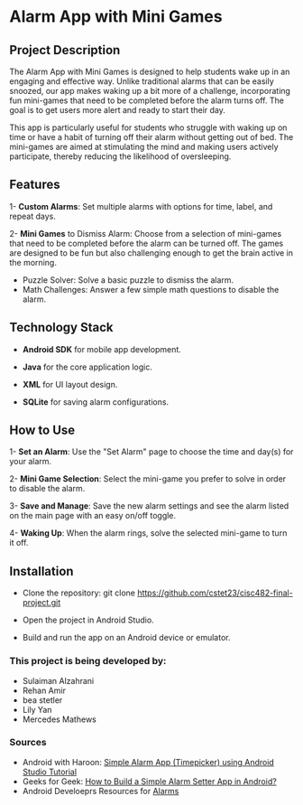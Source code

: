 # Alarm App with Mini Games
## Project Description

The Alarm App with Mini Games is designed to help students wake up in an engaging and effective way. Unlike traditional alarms that can be easily snoozed, our app makes waking up a bit more of a challenge, incorporating fun mini-games that need to be completed before the alarm turns off. The goal is to get users more alert and ready to start their day.

This app is particularly useful for students who struggle with waking up on time or have a habit of turning off their alarm without getting out of bed. The mini-games are aimed at stimulating the mind and making users actively participate, thereby reducing the likelihood of oversleeping.

## Features

1- **Custom Alarms**: Set multiple alarms with options for time, label, and repeat days.

2- **Mini Games** to Dismiss Alarm: Choose from a selection of mini-games that need to be completed before the alarm can be turned off. The games are designed to be fun but also challenging enough to get the brain active in the morning.
  *  Puzzle Solver: Solve a basic puzzle to dismiss the alarm.
  *  Math Challenges: Answer a few simple math questions to disable the alarm.

## Technology Stack

* **Android SDK** for mobile app development.

* **Java** for the core application logic.

* **XML** for UI layout design.

* **SQLite** for saving alarm configurations.

## How to Use

1- **Set an Alarm**: Use the "Set Alarm" page to choose the time and day(s) for your alarm.

2- **Mini Game Selection**: Select the mini-game you prefer to solve in order to disable the alarm.

3- **Save and Manage**: Save the new alarm settings and see the alarm listed on the main page with an easy on/off toggle.

4- **Waking Up**: When the alarm rings, solve the selected mini-game to turn it off.

## Installation

- Clone the repository: git clone https://github.com/cstet23/cisc482-final-project.git

- Open the project in Android Studio.

- Build and run the app on an Android device or emulator.


### This project is being developed by:

- Sulaiman Alzahrani
- Rehan Amir
- bea stetler
- Lily Yan
- Mercedes Mathews


### Sources
- Android with Haroon: [Simple Alarm App (Timepicker) using Android Studio Tutorial](https://www.youtube.com/watch?v=tsw7PlSauF0&ab_channel=AndroidwithHaroon)
- Geeks for Geek: [How to Build a Simple Alarm Setter App in Android?](https://www.geeksforgeeks.org/how-to-build-a-simple-alarm-setter-app-in-android)
- Android Develoeprs Resources for [Alarms](https://developer.android.com/develop/background-work/services/alarms)

